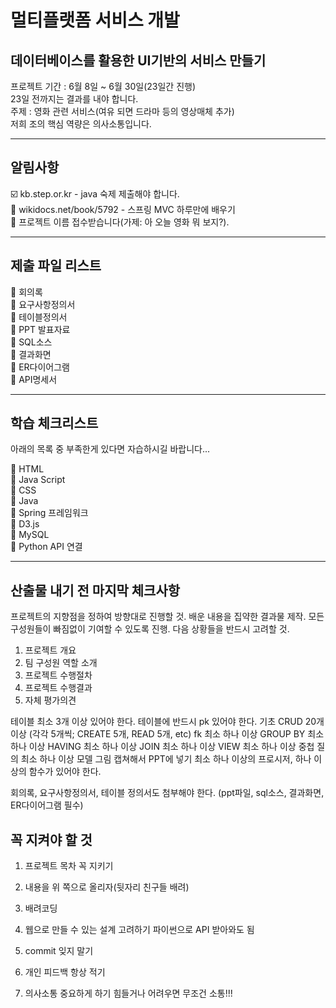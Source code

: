 # 멀티플랫폼 서비스 개발

## 데이터베이스를 활용한 UI기반의 서비스 만들기

프로젝트 기간 : 6월 8일 ~ 6월 30일(23일간 진행)  
23일 전까지는 결과를 내야 합니다.  
주제 : 영화 관련 서비스(여유 되면 드라마 등의 영상매체 추가)  
저희 조의 핵심 역량은 의사소통입니다.

---

## 알림사항

☑️ kb.step.or.kr - java 숙제 제출해야 합니다.  
🔳 wikidocs.net/book/5792 - 스프링 MVC 하루만에 배우기  
🔳 프로젝트 이름 접수받습니다(가제: 아 오늘 영화 뭐 보지?).

---

## 제출 파일 리스트

🔳 회의록  
🔳 요구사항정의서  
🔳 테이블정의서  
🔳 PPT 발표자료  
🔳 SQL소스  
🔳 결과화면  
🔳 ER다이어그램  
🔳 API명세서

---

## 학습 체크리스트

아래의 목록 중 부족한게 있다면 자습하시길 바랍니다...

🔳 HTML  
🔳 Java Script  
🔳 CSS  
🔳 Java  
🔳 Spring 프레임워크  
🔳 D3.js  
🔳 MySQL  
🔳 Python API 연결

---

## 산출물 내기 전 마지막 체크사항

프로젝트의 지향점을 정하여 방향대로 진행할 것.
배운 내용을 집약한 결과물 제작.
모든 구성원들이 빠짐없이 기여할 수 있도록 진행.
다음 상황들을 반드시 고려할 것.

1. 프로젝트 개요
2. 팀 구성원 역할 소개
3. 프로젝트 수행절차
4. 프로젝트 수행결과
5. 자체 평가의견

테이블 최소 3개 이상 있어야 한다.
테이블에 반드시 pk 있어야 한다.
기초 CRUD 20개 이상 (각각 5개씩; CREATE 5개, READ 5개, etc)
fk 최소 하나 이상
GROUP BY 최소 하나 이상
HAVING 최소 하나 이상
JOIN 최소 하나 이상
VIEW 최소 하나 이상
중첩 질의 최소 하나 이상
모델 그림 캡쳐해서 PPT에 넣기
최소 하나 이상의 프로시저, 하나 이상의 함수가 있어야 한다.

회의록, 요구사항정의서, 테이블 정의서도 첨부해야 한다.
(ppt파일, sql소스, 결과화면, ER다이어그램 필수)

## 꼭 지켜야 할 것

1. 프로젝트 목차 꼭 지키기

2. 내용을 위 쪽으로 올리자(뒷자리 친구들 배려)

3. 배려코딩

4. 웹으로 만들 수 있는 설계 고려하기
   파이썬으로 API 받아와도 됨

5. commit 잊지 말기

6. 개인 피드백 항상 적기

7. 의사소통 중요하게 하기
   힘들거나 어려우면 무조건 소통!!!
